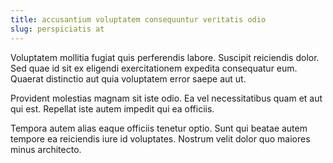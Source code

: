 ```yaml
---
title: accusantium voluptatem consequuntur veritatis odio
slug: perspiciatis at
---
```


Voluptatem mollitia fugiat quis perferendis labore. Suscipit reiciendis dolor. Sed quae id sit ex eligendi exercitationem expedita consequatur eum. Quaerat distinctio aut quia voluptatem error saepe aut ut.

Provident molestias magnam sit iste odio. Ea vel necessitatibus quam et aut qui est. Repellat iste autem impedit qui ea officiis.

Tempora autem alias eaque officiis tenetur optio. Sunt qui beatae autem tempore ea reiciendis iure id voluptates. Nostrum velit dolor quo maiores minus architecto.
